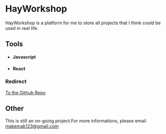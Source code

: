 # HayWorkshop

HayWorkshop is a platform for me to store all projects that I think could be used in real life.

## Tools

* #### Javascript
* #### React
  
### Redirect

<a href="https://github.com/larrywongkahei/PDFConverter">To the Github Repo</a>

## Other

This is still an on-going project.For more informations, please email makemak123@gmail.com
